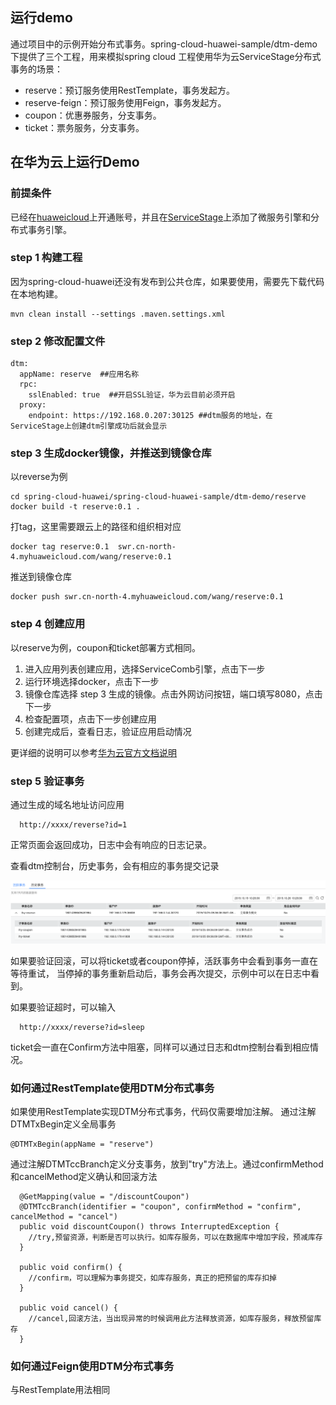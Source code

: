 ## 运行demo
通过项目中的示例开始分布式事务。spring-cloud-huawei-sample/dtm-demo下提供了三个工程，用来模拟spring cloud 
工程使用华为云ServiceStage分布式事务的场景：

* reserve：预订服务使用RestTemplate，事务发起方。
* reserve-feign：预订服务使用Feign，事务发起方。
* coupon：优惠券服务，分支事务。
* ticket：票务服务，分支事务。

## 在华为云上运行Demo

### 前提条件

已经在[huaweicloud](https://www.huaweicloud.com)上开通账号，并且在[ServiceStage](https://www.huaweicloud.com/product/servicestage.html)上添加了微服务引擎和分布式事务引擎。

### step 1 构建工程

因为spring-cloud-huawei还没有发布到公共仓库，如果要使用，需要先下载代码在本地构建。
    
    mvn clean install --settings .maven.settings.xml

### step 2 修改配置文件

    dtm:
      appName: reserve  ##应用名称
      rpc:
        sslEnabled: true  ##开启SSL验证，华为云目前必须开启
      proxy:
        endpoint: https://192.168.0.207:30125 ##dtm服务的地址，在ServiceStage上创建dtm引擎成功后就会显示

### step 3 生成docker镜像，并推送到镜像仓库
以reverse为例

    cd spring-cloud-huawei/spring-cloud-huawei-sample/dtm-demo/reserve
    docker build -t reserve:0.1 .
    
打tag，这里需要跟云上的路径和组织相对应
    
    docker tag reserve:0.1  swr.cn-north-4.myhuaweicloud.com/wang/reserve:0.1

推送到镜像仓库
  
    docker push swr.cn-north-4.myhuaweicloud.com/wang/reserve:0.1
    
### step 4 创建应用
以reserve为例，coupon和ticket部署方式相同。
1. 进入应用列表创建应用，选择ServiceComb引擎，点击下一步
2. 运行环境选择docker，点击下一步
3. 镜像仓库选择 step 3 生成的镜像。点击外网访问按钮，端口填写8080，点击下一步
4. 检查配置项，点击下一步创建应用
5. 创建完成后，查看日志，验证应用启动情况

  更详细的说明可以参考[华为云官方文档说明](https://support.huaweicloud.com/usermanual-servicestage/servicestage_user_0115.html)

### step 5 验证事务

  通过生成的域名地址访问应用
  
      http://xxxx/reverse?id=1
  
  正常页面会返回成功，日志中会有响应的日志记录。
  
  查看dtm控制台，历史事务，会有相应的事务提交记录
  
  ![avatar](./imgs/dtm_history.png)
  
  如果要验证回滚，可以将ticket或者coupon停掉，活跃事务中会看到事务一直在等待重试，
  当停掉的事务重新启动后，事务会再次提交，示例中可以在日志中看到。
  
  如果要验证超时，可以输入
      
      http://xxxx/reverse?id=sleep
   
  ticket会一直在Confirm方法中阻塞，同样可以通过日志和dtm控制台看到相应情况。

### 如何通过RestTemplate使用DTM分布式事务

如果使用RestTemplate实现DTM分布式事务，代码仅需要增加注解。
通过注解DTMTxBegin定义全局事务

    @DTMTxBegin(appName = "reserve")

通过注解DTMTccBranch定义分支事务，放到"try"方法上。通过confirmMethod和cancelMethod定义确认和回滚方法

      @GetMapping(value = "/discountCoupon")
      @DTMTccBranch(identifier = "coupon", confirmMethod = "confirm", cancelMethod = "cancel")
      public void discountCoupon() throws InterruptedException {
        //try,预留资源，判断是否可以执行。如库存服务，可以在数据库中增加字段，预减库存
      }
    
      public void confirm() {
        //confirm，可以理解为事务提交，如库存服务，真正的把预留的库存扣掉
      }
    
      public void cancel() {
        //cancel,回滚方法，当出现异常的时候调用此方法释放资源，如库存服务，释放预留库存
      }

### 如何通过Feign使用DTM分布式事务

与RestTemplate用法相同